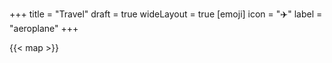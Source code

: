 +++
title = "Travel"
draft = true
wideLayout = true
[emoji]
	icon = "✈️"
	label = "aeroplane"
+++

{{< map >}}
